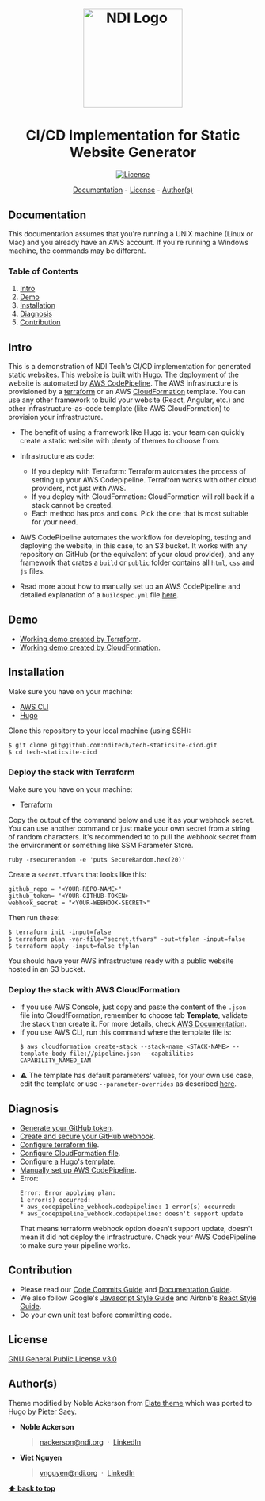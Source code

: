 <h1 align="center">
  <a href="https://www.ndi.org/"><img src="https://www.ndi.org/sites/all/themes/ndi/images/NDI_logo_svg.svg" alt="NDI Logo" width="200"></a>
</h1>

<h1 align="center">
  CI/CD Implementation for Static Website Generator
</h1>

<p align="center">
  <a href="./LICENSE">
    <img src="https://img.shields.io/badge/license-GPL-red.svg" alt="License"/>
  </a>
</p>

<p align="center">
  <a href="#documentation">Documentation</a> - 
  <a href="#license">License</a> - 
  <a href="#authors">Author(s)</a>
</p>

## Documentation

This documentation assumes that you're running a UNIX machine (Linux or Mac) and you already have an AWS account. If you're running a Windows machine, the commands may be different.

### Table of Contents

1. [Intro](#intro)
1. [Demo](#demo)
1. [Installation](#installation)
1. [Diagnosis](#diagnosis)
1. [Contribution](#contribution)

## Intro

This is a demonstration of NDI Tech's CI/CD implementation for generated static websites. This website is built with [Hugo](https://gohugo.io/). The deployment of the website is automated by [AWS CodePipeline](https://aws.amazon.com/codepipeline/). The AWS infrastructure is provisioned by a [terraform](https://www.terraform.io/) or an AWS [CloudFormation](https://aws.amazon.com/cloudformation/) template. You can use any other framework to build your website (React, Angular, etc.) and other infrastructure-as-code template (like AWS CloudFormation) to provision your infrastructure.

- The benefit of using a framework like Hugo is: your team can quickly create a static website with plenty of themes to choose from.
- Infrastructure as code:
    - If you deploy with Terraform: Terraform automates the process of setting up your AWS Codepipeline. Terrafrom works with other cloud providers, not just with AWS.
    - If you deploy with CloudFormation: CloudFormation will roll back if a stack cannot be created.
    - Each method has pros and cons. Pick the one that is most suitable for your need.

- AWS CodePipeline automates the workflow for developing, testing and deploying the website, in this case, to an S3 bucket. It works with any repository on GitHub (or the equivalent of your cloud provider), and any framework that crates a `build` or `public` folder contains all `html`, `css` and `js` files.
- Read more about how to manually set up an AWS CodePipeline and detailed explanation of a `buildspec.yml` file [here](./docs/aws/codepipeline.md). 

## Demo

- [Working demo created by Terraform](http://static-website-terraform-artifact-bucket.s3-website-us-east-1.amazonaws.com/).
- [Working demo created by CloudFormation](http://static-website-cloudformation-bucket.s3-website-us-east-1.amazonaws.com/).

## Installation

Make sure you have on your machine:

- [AWS CLI](https://docs.aws.amazon.com/cli/latest/userguide/cli-chap-install.html)
- [Hugo](https://gohugo.io/getting-started/installing/)

Clone this repository to your local machine (using SSH):
```
$ git clone git@github.com:nditech/tech-staticsite-cicd.git
$ cd tech-staticsite-cicd
```

### Deploy the stack with Terraform

Make sure you have on your machine:
- [Terraform](https://learn.hashicorp.com/terraform/getting-started/install.html)

Copy the output of the command below and use it as your webhook secret. You can use another command or just make your own secret from a string of random characters. It's recommended to to pull the webhook secret from the environment or something like SSM Parameter Store.
```
ruby -rsecurerandom -e 'puts SecureRandom.hex(20)'
```
Create a `secret.tfvars` that looks like this:
```
github_repo = "<YOUR-REPO-NAME>"
github_token= "<YOUR-GITHUB-TOKEN>
webhook_secret = "<YOUR-WEBHOOK-SECRET>"
```
Then run these:
```
$ terraform init -input=false
$ terraform plan -var-file="secret.tfvars" -out=tfplan -input=false 
$ terraform apply -input=false tfplan
```
You should have your AWS infrastructure ready with a public website hosted in an S3 bucket.

### Deploy the stack with AWS CloudFormation

- If you use AWS Console, just copy and paste the content of the `.json` file into CloudfFormation, remember to choose tab **Template**, validate the stack then create it. For more details, check [AWS Documentation](https://docs.aws.amazon.com/AWSCloudFormation/latest/UserGuide/template-guide.html).
- If you use AWS CLI, run this command where the template file is:
    ```
    $ aws cloudformation create-stack --stack-name <STACK-NAME> --template-body file://pipeline.json --capabilities CAPABILITY_NAMED_IAM
    ```
- :warning: The template has default parameters' values, for your own use case, edit the template or use `--parameter-overrides` as described [here](https://docs.aws.amazon.com/cli/latest/reference/cloudformation/deploy/index.html).

## Diagnosis

- [Generate your GitHub token](https://help.github.com/en/articles/creating-a-personal-access-token-for-the-command-line).
- [Create and secure your GitHub webhook](https://developer.github.com/webhooks/securing/).
- [Configure terraform file](./docs/terraform/README.md).
- [Configure CloudFormation file](./docs/aws/cloudformation.md).
- [Configure a Hugo's template](./docs/hugo/README.md).
- [Manually set up AWS CodePipeline](./docs/aws/codepipeline.md).
- Error:
    ```
    Error: Error applying plan:
    1 error(s) occurred:
    * aws_codepipeline_webhook.codepipeline: 1 error(s) occurred:
    * aws_codepipeline_webhook.codepipeline: doesn't support update
    ```
    That means terraform webhook option doesn't support update, doesn't mean it did not deploy the infrastructure. Check your AWS CodePipeline to make sure your pipeline works.

## Contribution

- Please read our [Code Commits Guide](https://github.com/nditech/git-styleguide) and [Documentation Guide](https://github.com/nditech/standardized-README).
- We also follow Google's [Javascript Style Guide](https://google.github.io/styleguide/jsguide.html) and Airbnb's [React Style Guide](https://github.com/airbnb/javascript/tree/master/react).
- Do your own unit test before committing code.

## License

[GNU General Public License v3.0](./LICENSE)

## Author(s)

Theme modified by Noble Ackerson from [Elate theme](https://freehtml5.co/) which was ported to Hugo by [Pieter Saey](http://saey55.gitlab.io/pietercv).

- <b>Noble Ackerson</b>
    > nackerson@ndi.org &nbsp;&middot;&nbsp;
    > [LinkedIn](https://www.linkedin.com/in/noblea)

- <b>Viet Nguyen</b>
    > vnguyen@ndi.org &nbsp;&middot;&nbsp;
    > [LinkedIn](https://www.linkedin.com/in/nguyendviet)

**[⬆ back to top](#documentation)**

